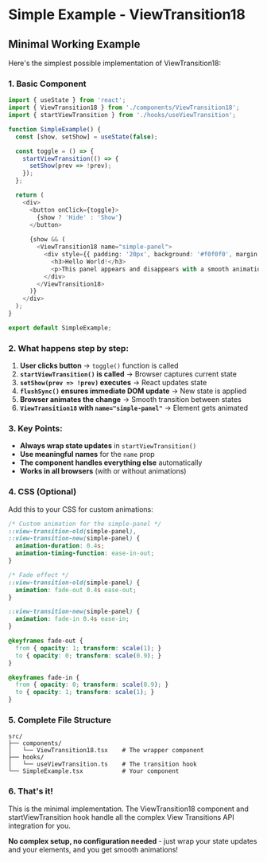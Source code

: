 # Simple Example - ViewTransition18

## Minimal Working Example

Here's the simplest possible implementation of ViewTransition18:

### 1. Basic Component

```typescript
import { useState } from 'react';
import { ViewTransition18 } from './components/ViewTransition18';
import { startViewTransition } from './hooks/useViewTransition';

function SimpleExample() {
  const [show, setShow] = useState(false);

  const toggle = () => {
    startViewTransition(() => {
      setShow(prev => !prev);
    });
  };

  return (
    <div>
      <button onClick={toggle}>
        {show ? 'Hide' : 'Show'}
      </button>
      
      {show && (
        <ViewTransition18 name="simple-panel">
          <div style={{ padding: '20px', background: '#f0f0f0', margin: '10px 0' }}>
            <h3>Hello World!</h3>
            <p>This panel appears and disappears with a smooth animation.</p>
          </div>
        </ViewTransition18>
      )}
    </div>
  );
}

export default SimpleExample;
```

### 2. What happens step by step:

1. **User clicks button** → `toggle()` function is called
2. **`startViewTransition()` is called** → Browser captures current state
3. **`setShow(prev => !prev)` executes** → React updates state
4. **`flushSync()` ensures immediate DOM update** → New state is applied
5. **Browser animates the change** → Smooth transition between states
6. **`ViewTransition18` with `name="simple-panel"`** → Element gets animated

### 3. Key Points:

- **Always wrap state updates** in `startViewTransition()`
- **Use meaningful names** for the `name` prop
- **The component handles everything else** automatically
- **Works in all browsers** (with or without animations)

### 4. CSS (Optional)

Add this to your CSS for custom animations:

```css
/* Custom animation for the simple-panel */
::view-transition-old(simple-panel),
::view-transition-new(simple-panel) {
  animation-duration: 0.4s;
  animation-timing-function: ease-in-out;
}

/* Fade effect */
::view-transition-old(simple-panel) {
  animation: fade-out 0.4s ease-out;
}

::view-transition-new(simple-panel) {
  animation: fade-in 0.4s ease-in;
}

@keyframes fade-out {
  from { opacity: 1; transform: scale(1); }
  to { opacity: 0; transform: scale(0.9); }
}

@keyframes fade-in {
  from { opacity: 0; transform: scale(0.9); }
  to { opacity: 1; transform: scale(1); }
}
```

### 5. Complete File Structure

```
src/
├── components/
│   └── ViewTransition18.tsx    # The wrapper component
├── hooks/
│   └── useViewTransition.ts    # The transition hook
└── SimpleExample.tsx           # Your component
```

### 6. That's it!

This is the minimal implementation. The ViewTransition18 component and startViewTransition hook handle all the complex View Transitions API integration for you.

**No complex setup, no configuration needed** - just wrap your state updates and your elements, and you get smooth animations!
